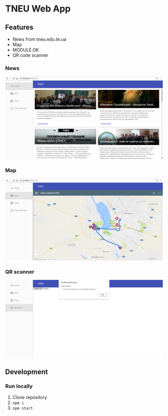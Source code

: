 # TNEU Web App

## Features

* News from tneu.edu.te.ua
* Map
* MODULE.OK
* QR code scanner

### News
![News](/media/news.png)

### Map
![Map](/media/map.png)

### QR scanner
![QR](/media/qr.png)

## Development

### Run locally

1. Clone repository
2. `npm i`
3. `npm start`
